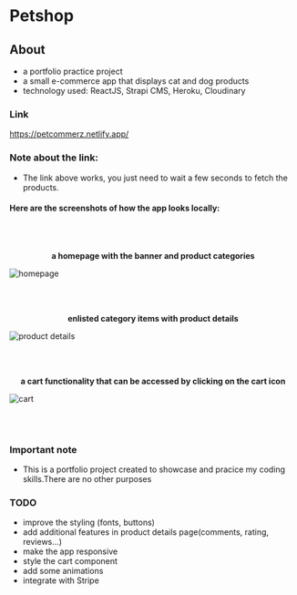 # Petshop

## About 
- a portfolio practice project
- a small e-commerce app that displays cat and dog products
- technology used: ReactJS, Strapi CMS, Heroku, Cloudinary 


### Link
https://petcommerz.netlify.app/

### Note about the link:
- The link above works, you just need to wait a few seconds to fetch the products. 

#### Here are the screenshots of how the app looks locally: 
<br />
<br />

<p align=center> <b>a homepage with the  banner and product categories</b> </p>

![homepage](https://user-images.githubusercontent.com/93093819/211637392-f086d10c-dfe1-41be-b11d-d0264e395df9.png)

<br />
<br />

<p align=center> <b>enlisted category items with product details</b> </p>

![product details](https://user-images.githubusercontent.com/93093819/211637624-0fed417d-a248-43a0-82ea-251430057bd4.png)

<br />
<br />

<p align=center> <b>a cart functionality that can be accessed by clicking on the cart icon </b> </p>

![cart](https://user-images.githubusercontent.com/93093819/211637945-3f71fdfd-e7e2-4a12-911e-aa2582aa7e5b.png)

<br />
<br />

### Important note
- This is a portfolio project created to showcase and pracice my coding skills.There are no other purposes

### TODO
- improve the styling (fonts, buttons) 
- add additional features in product details page(comments, rating, reviews...)
- make the app responsive
- style the cart component
- add some animations
- integrate with Stripe


